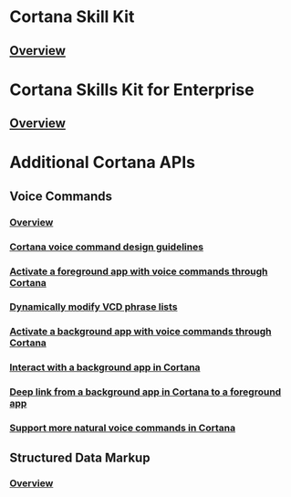 
# Cortana Skill Kit  

## [Overview](../skills/overview.md)  

# Cortana Skills Kit for Enterprise  

## [Overview](../enterprise/overview.md)  

# Additional Cortana APIs  

## Voice Commands  
### [Overview](./vcd.md)  
### [Cortana voice command design guidelines](../skills/voicecommand-design-guidelines.md)  
### [Activate a foreground app with voice commands through Cortana](./launch-a-foreground-app-with-voice-commands-in-cortana.md)  
### [Dynamically modify VCD phrase lists](./dynamically-modify-voice-command-definition-vcd-phrase-lists.md)  
### [Activate a background app with voice commands through Cortana](./launch-a-background-app-with-voice-commands-in-cortana.md)  
### [Interact with a background app in Cortana](./interact-with-a-background-app-in-cortana.md)  
### [Deep link from a background app in Cortana to a foreground app](./deep-link-into-your-app-from-cortana.md)  
### [Support more natural voice commands in Cortana](./support-natural-language-voice-commands-in-cortana.md)  

## Structured Data Markup  
### [Overview](../data-markup/structured-data-markup.md)  
